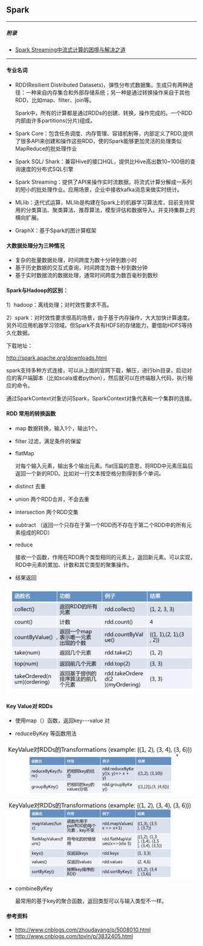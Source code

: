 ## Spark

---

##### 附录

* [Spark Streaming中流式计算的困境与解决之道](http://mp.weixin.qq.com/s/URJg23Pz0rkFFAjWCdYB1w)

---

#### 专业名词

* RDD(Resilient Distributed Datasets)，弹性分布式数据集。生成只有两种途径：一种来自内存集合和外部存储系统；另一种是通过转换操作来自于其他RDD，比如map、filter、join等。

	Spark中，所有的计算都是通过RDDs的创建、转换，操作完成的。一个RDD内部由许多partitions(分片)组成。

* Spark Core：包含任务调度、内存管理、容错机制等，内部定义了RDD,提供了很多API来创建和操作这些RDD，使的Spark能够更加灵活的处理类似MapReduce的批处理作业
* Spark SQL/ Shark：兼容Hive的接口HQL，提供比Hive高出数10~100倍的查询速度的分布式SQL引擎
* Spark Streaming：提供了API来操作实时流数据，将流式计算分解成一系列的短小的批处理作业。应用场景，企业中接收kafka消息来做实时统计。
* MLlib：迭代式运算，MLlib是构建在Spark上的机器学习算法库，目前支持常用的分类算法、聚类算法、推荐算法，模型评估和数据导入。并支持集群上的横向扩展。
* GraphX：基于Spark的图计算框架

#### 大数据处理分为三种情况
* 复杂的批量数据处理，时间跨度为数十分钟到数小时
* 基于历史数据的交互式查询，时间跨度为数十秒到数分钟
* 基于实时数据流的数据处理，通常时间跨度为数百毫秒到数秒

#### Spark与Hadoop的区别：

1）hadoop：离线处理；对时效性要求不高。

2）spark：对时效性要求很高的场景，由于基于内存操作，大大加快计算速度。另外可应用机器学习领域。但Spark不具有HDFS的存储能力，要借助HDFS等持久化数据。

下载地址：

http://spark.apache.org/downloads.html

spark支持多种方式连接，可以从上面的官网下载，解压，进行bin目录，启动对应的客户端脚本（比如scala或者python），然后就可以在终端敲入代码，执行相应的命令。


通过SparkContext对象访问Spark，SparkContext对象代表和一个集群的连接。


#### RDD 常用的转换函数

* map  数据转换，输入1个，输出1个。

* filter   过滤，满足条件的保留

* flatMap

	对每个输入元素，输出多个输出元素。flat压扁的意思，将RDD中元素压扁后返回一个新的RDD。比如对一行文本按空格分割得到多个单词。
	
* distinct  去重
* union 两个RDD合并，不会去重
* intersection  两个RDD交集
* subtract   （返回一个只存在于第一个RDD而不存在于第二个RDD中的所有元素组成的RDD）

* reduce

	接收一个函数，作用在RDD两个类型相同的元素上，返回新元素。可以实现，RDD中元素的累加、计数和其它类型的聚集操作。

* 结果返回

![image](img/Snip20170806_134.png)


#### Key Value对 RDDs

* 使用map（）函数，返回key---value 对

*  reduceByKey 等函数用法

![image](img/Snip20170806_138.png)

![image](img/Snip20170806_137.png)

* combineByKey  
	
	最常用的基于key的聚合函数，返回类型可以与输入类型不一样。
	



#### 参考资料

* http://www.cnblogs.com/zhoudayang/p/5008010.html
* http://www.cnblogs.com/tovin/p/3832405.html